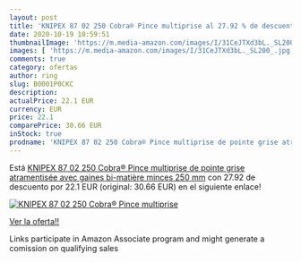 ```yaml
---
layout: post
title: 'KNIPEX 87 02 250 Cobra® Pince multiprise al 27.92 % de descuento'
date: 2020-10-19 10:59:51
thumbnailImage: 'https://m.media-amazon.com/images/I/31CeJTXd3bL._SL200_.jpg'
images: [ 'https://m.media-amazon.com/images/I/31CeJTXd3bL._SL200_.jpg' ]
comments: true
category: ofertas
author: ring
slug: B0001P0CKC
description:
actualPrice: 22.1 EUR
currency: EUR
price: 22.1
comparePrice: 30.66 EUR
inStock: true
prodname: 'KNIPEX 87 02 250 Cobra® Pince multiprise de pointe grise atramentisée avec gaines bi-matière minces 250 mm'
---
```


Está [KNIPEX 87 02 250 Cobra® Pince multiprise de pointe grise atramentisée avec gaines bi-matière minces 250 mm](https://www.amazon.fr/dp/B0001P0CKC/?tag=tolees0d-21) con 27.92 de descuento por 22.1 EUR (original: 30.66 EUR) en el siguiente enlace!

[![KNIPEX 87 02 250 Cobra® Pince multiprise](https://m.media-amazon.com/images/I/31CeJTXd3bL._SL200_.jpg)](https://www.amazon.fr/dp/B0001P0CKC/?tag=tolees0d-21)

[Ver la oferta!!](https://www.amazon.fr/dp/B0001P0CKC/?tag=tolees0d-21)

Links participate in Amazon Associate program and might generate a comission on qualifying sales


